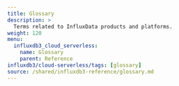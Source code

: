 ```yaml
---
title: Glossary
description: >
  Terms related to InfluxData products and platforms.
weight: 120
menu:
  influxdb3_cloud_serverless:
    name: Glossary
    parent: Reference
influxdb3/cloud-serverless/tags: [glossary]
source: /shared/influxdb3-reference/glossary.md
---
```


<!-- The content for this page is at
// SOURCE content/shared/influxdb3-reference/glossary.md
-->
